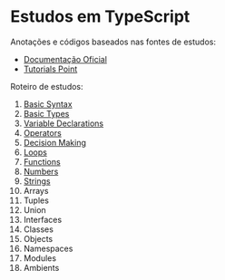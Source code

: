 # Estudos em TypeScript

Anotações e códigos baseados nas fontes de estudos:
 - [Documentação Oficial](https://www.typescriptlang.org/docs/tutorial.html)
 - [Tutorials Point](https://www.tutorialspoint.com/typescript/index.htm)

Roteiro de estudos:

1. [Basic Syntax](01%20-%20BasicSyntax) 
1. [Basic Types](02%20-%20BasicTypes)
1. [Variable Declarations](03%20-%20VariableDeclarations)
1. [Operators](04%20-%20Operators)
1. [Decision Making](05%20-%20DecisionMaking)
1. [Loops](06%20-Loops)
1. [Functions](07%20-%20Functions)
1. [Numbers](08%20-%20Numbers)
1. [Strings](09%20-%20Strings)
1. Arrays
1. Tuples
1. Union
1. Interfaces
1. Classes
1. Objects
1. Namespaces
1. Modules
1. Ambients
